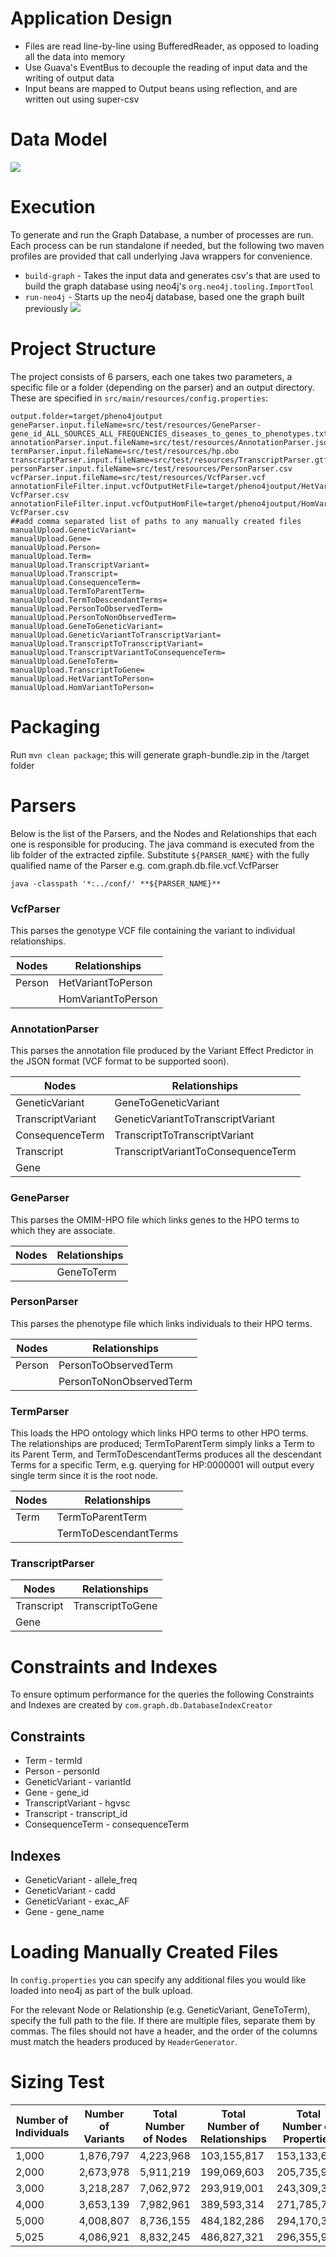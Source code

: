 # Application Design #
- Files are read line-by-line using BufferedReader, as opposed to loading all the data into memory
- Use Guava's EventBus to decouple the reading of input data and the writing of output data
- Input beans are mapped to Output beans using reflection, and are written out using super-csv

# Data Model #
![](https://github.com/phenopolis/pheno4j/blob/master/docs/schema%20diagram.png)

# Execution #
To generate and run the Graph Database, a number of processes are run. Each process can be run standalone if needed, but the following two maven profiles are provided that call underlying Java wrappers for convenience.
- `build-graph` - Takes the input data and generates csv's that are used to build the graph database using neo4j's `org.neo4j.tooling.ImportTool`
- `run-neo4j` - Starts up the neo4j database, based one the graph built previously
![](https://github.com/sajid-mughal/pheno4j/blob/master/docs/class%20overview.png?raw=true)

# Project Structure
The project consists of 6 parsers, each one takes two parameters, a specific file or a folder (depending on the parser) and an output directory. These are specified in `src/main/resources/config.properties`:
```
output.folder=target/pheno4joutput
geneParser.input.fileName=src/test/resources/GeneParser-gene_id_ALL_SOURCES_ALL_FREQUENCIES_diseases_to_genes_to_phenotypes.txt.gz
annotationParser.input.fileName=src/test/resources/AnnotationParser.json.gz
termParser.input.fileName=src/test/resources/hp.obo
transcriptParser.input.fileName=src/test/resources/TranscriptParser.gtf.gz
personParser.input.fileName=src/test/resources/PersonParser.csv
vcfParser.input.fileName=src/test/resources/VcfParser.vcf
annotationFileFilter.input.vcfOutputHetFile=target/pheno4joutput/HetVariantToPerson-VcfParser.csv
annotationFileFilter.input.vcfOutputHomFile=target/pheno4joutput/HomVariantToPerson-VcfParser.csv
##add comma separated list of paths to any manually created files  
manualUpload.GeneticVariant=
manualUpload.Gene=
manualUpload.Person=
manualUpload.Term=
manualUpload.TranscriptVariant=
manualUpload.Transcript=
manualUpload.ConsequenceTerm=
manualUpload.TermToParentTerm=
manualUpload.TermToDescendantTerms=
manualUpload.PersonToObservedTerm=
manualUpload.PersonToNonObservedTerm=
manualUpload.GeneToGeneticVariant=
manualUpload.GeneticVariantToTranscriptVariant=
manualUpload.TranscriptToTranscriptVariant=
manualUpload.TranscriptVariantToConsequenceTerm=
manualUpload.GeneToTerm=
manualUpload.TranscriptToGene=
manualUpload.HetVariantToPerson=
manualUpload.HomVariantToPerson=
```

# Packaging
Run `mvn clean package`; this will generate graph-bundle.zip in the /target folder
# Parsers
Below is the list of the Parsers, and the Nodes and Relationships that each one is responsible for producing. 
The java command is executed from the lib folder of the extracted zipfile. Substitute `${PARSER_NAME}` with the fully qualified name of the Parser e.g. com.graph.db.file.vcf.VcfParser
```
java -classpath '*:../conf/' **${PARSER_NAME}**
```
### VcfParser ###
This parses the genotype VCF file containing the variant to individual relationships.

| Nodes | Relationships |
| --- | --- |
| Person  | HetVariantToPerson |
| | HomVariantToPerson |

### AnnotationParser ###
This parses the annotation file produced by the Variant Effect Predictor in the JSON format (VCF format to be supported soon).

| Nodes | Relationships |
| --- | --- |
| GeneticVariant | GeneToGeneticVariant |
| TranscriptVariant | GeneticVariantToTranscriptVariant |
| ConsequenceTerm | TranscriptToTranscriptVariant |
| Transcript | TranscriptVariantToConsequenceTerm |
| Gene | |

### GeneParser ###
This parses the OMIM-HPO file which links genes to the HPO terms to which they are associate.

| Nodes | Relationships |
| --- | --- |
| | GeneToTerm |

### PersonParser ###
This parses the phenotype file which links individuals to their HPO terms.

| Nodes | Relationships |
| --- | --- |
| Person | PersonToObservedTerm |
|  | PersonToNonObservedTerm |

### TermParser ###
This loads the HPO ontology which links HPO terms to other HPO terms. The relationships are produced; TermToParentTerm simply links a Term to its Parent Term, and TermToDescendantTerms produces all the descendant Terms for a specific Term, e.g. querying for HP:0000001 will output every single term since it is the root node.
   
| Nodes | Relationships |
| --- | --- |
| Term | TermToParentTerm |
|  | TermToDescendantTerms |

### TranscriptParser ###

| Nodes | Relationships |
| --- | --- |
| Transcript | TranscriptToGene |
| Gene | |

# Constraints and Indexes #
To ensure optimum performance for the queries the following Constraints and Indexes are created by `com.graph.db.DatabaseIndexCreator`
## Constraints
- Term - termId
- Person - personId
- GeneticVariant - variantId
- Gene - gene_id
- TranscriptVariant - hgvsc
- Transcript - transcript_id
- ConsequenceTerm - consequenceTerm

## Indexes
- GeneticVariant - allele_freq
- GeneticVariant - cadd
- GeneticVariant - exac_AF
- Gene - gene_name

# Loading Manually Created Files #
In `config.properties` you can specify any additional files you would like loaded into neo4j as part of the bulk upload. 

For the relevant Node or Relationship (e.g. GeneticVariant, GeneToTerm), specify the full path to the file. If there are multiple files, separate them by commas. The files should not have a header, and the order of the columns must match the headers produced by `HeaderGenerator`.

# Sizing Test #

| Number of Individuals | Number of Variants | Total Number of Nodes | Total Number of Relationships | Total Number of Properties | Database Size (MB) |
| --- | --- | --- | --- | --- | --- |
| 1,000 | 1,876,797 | 4,223,968 | 103,155,817 | 153,133,671 | 5,901 |
| 2,000 | 2,673,978 | 5,911,219 | 199,069,603 | 205,735,931 | 9,897 |
| 3,000 | 3,218,287 | 7,062,972 | 293,919,001 | 243,309,397 | 13,613 |
| 4,000 | 3,653,139 | 7,982,961 | 389,593,314 | 271,785,796 | 17,205 |
| 5,000 | 4,008,807 | 8,736,155 | 484,182,286 | 294,170,309 | 20,653 |
| 5,025 | 4,086,921 | 8,832,245 | 486,827,321 | 296,355,931 | 20,781 |
